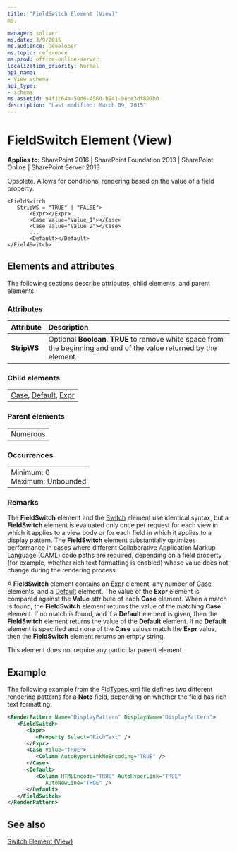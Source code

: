 ```yaml
---
title: "FieldSwitch Element (View)"
ms.

manager: soliver
ms.date: 3/9/2015
ms.audience: Developer
ms.topic: reference
ms.prod: office-online-server
localization_priority: Normal
api_name:
- View schema
api_type:
- schema
ms.assetid: 94f1c64a-50d6-4560-b941-98ce3df807b0
description: "Last modified: March 09, 2015"
---
```


# FieldSwitch Element (View)

 
  
 **Applies to:** SharePoint 2016 | SharePoint Foundation 2013 | SharePoint Online | SharePoint Server 2013
  
Obsolete. Allows for conditional rendering based on the value of a field property. 
  
```
<FieldSwitch
   StripWS = "TRUE" | "FALSE">
       <Expr></Expr>
       <Case Value="Value_1"></Case>
       <Case Value="Value_2"></Case>
       ...
       <Default></Default>
</FieldSwitch>
```

## Elements and attributes

The following sections describe attributes, child elements, and parent elements.

### Attributes

|**Attribute**|**Description**|
|:-----|:-----|
|**StripWS** <br/> |Optional **Boolean**. **TRUE** to remove white space from the beginning and end of the value returned by the element.  <br/> |
   
### Child elements

||
|:-----|
|[Case](case-element-view.md), [Default](default-element-view.md), [Expr](expr-element-view.md)|
   
### Parent elements

||
|:-----|
|Numerous |
   
### Occurrences

||
|:-----|
|Minimum: 0  <br/> Maximum: Unbounded  <br/> |
   
### Remarks

The **FieldSwitch** element and the [Switch](switch-element-view.md) element use identical syntax, but a **FieldSwitch** element is evaluated only once per request for each view in which it applies to a view body or for each field in which it applies to a display pattern. The **FieldSwitch** element substantially optimizes performance in cases where different Collaborative Application Markup Language (CAML) code paths are required, depending on a field property (for example, whether rich text formatting is enabled) whose value does not change during the rendering process. 
  
A **FieldSwitch** element contains an [Expr](expr-element-view.md) element, any number of [Case](case-element-view.md) elements, and a [Default](default-element-view.md) element. The value of the **Expr** element is compared against the **Value** attribute of each **Case** element. When a match is found, the **FieldSwitch** element returns the value of the matching **Case** element. If no match is found, and if a **Default** element is given, then the **FieldSwitch** element returns the value of the **Default** element. If no **Default** element is specified and none of the **Case** values match the **Expr** value, then the **FieldSwitch** element returns an empty string. 
  
This element does not require any particular parent element.
  
## Example

The following example from the [FldTypes.xml](http://msdn.microsoft.com/library/8f8db866-03f8-4001-aae3-4c4102a7aed6%28Office.15%29.aspx) file defines two different rendering patterns for a **Note** field, depending on whether the field has rich text formatting. 
  
```XML
<RenderPattern Name="DisplayPattern" DisplayName="DisplayPattern">
   <FieldSwitch>
      <Expr>
         <Property Select="RichText" />
      </Expr>
      <Case Value="TRUE">
         <Column AutoHyperLinkNoEncoding="TRUE" />
      </Case>
      <Default>
         <Column HTMLEncode="TRUE" AutoHyperLink="TRUE" 
            AutoNewLine="TRUE" />
      </Default>
   </FieldSwitch>
</RenderPattern>
```

## See also



[Switch Element (View)](switch-element-view.md)

